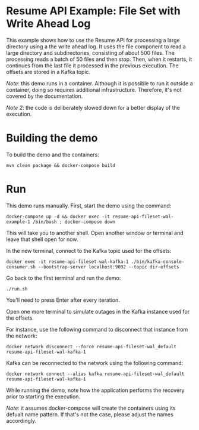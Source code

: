 Resume API Example: File Set with Write Ahead Log
=========================

This example shows how to use the Resume API for processing a large directory using a the write ahead log. It uses the file component to read a large directory and subdirectories, consisting of about 500 files. The processing reads a batch of 50 files and then stop. Then, when it restarts, it continues from the last file it processed in the previous execution. The offsets are stored in a Kafka topic.


*Note*: this demo runs in a container. Although it is possible to run it outside a container, doing so requires additional infrastructure. Therefore, it's not covered by the documentation.

*Note 2*: the code is deliberately slowed down for a better display of the execution.

Building the demo
===

To build the demo and the containers:

```shell
mvn clean package && docker-compose build
```

Run
===

This demo runs manually. First, start the demo using the command:

```shell
docker-compose up -d && docker exec -it resume-api-fileset-wal-example-1 /bin/bash ; docker-compose down
```

This will take you to another shell. Open another window or terminal and leave that shell open for now. 

In the new terminal, connect to the Kafka topic used for the offsets:

```shell
docker exec -it resume-api-fileset-wal-kafka-1 ./bin/kafka-console-consumer.sh --bootstrap-server localhost:9092 --topic dir-offsets
```

Go back to the first terminal and run the demo:

```shell
./run.sh
```

You'll need to press Enter after every iteration.

Open one more terminal to simulate outages in the Kafka instance used for the offsets. 

For instance, use the following command to disconnect that instance from the network:

```shell
docker network disconnect --force resume-api-fileset-wal_default resume-api-fileset-wal-kafka-1
```

Kafka can be reconnected to the network using the following command: 

```shell
docker network connect --alias kafka resume-api-fileset-wal_default resume-api-fileset-wal-kafka-1
```

While running the demo, note how the application performs the recovery prior to starting the execution. 


*Note*: it assumes docker-compose will create the containers using its defualt name pattern. If that's not the case, 
please adjust the names accordingly.




